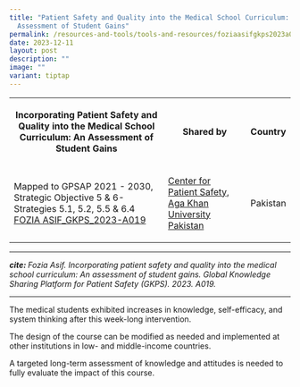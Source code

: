 ```yaml
---
title: "Patient Safety and Quality into the Medical School Curriculum: An
  Assessment of Student Gains"
permalink: /resources-and-tools/tools-and-resources/foziaasifgkps2023a019/
date: 2023-12-11
layout: post
description: ""
image: ""
variant: tiptap
---
```

<table>
<tbody>
<tr>
<th rowspan="1" colspan="1">
<p>Incorporating Patient Safety and Quality into the Medical School Curriculum:
An Assessment of Student Gains</p>
</th>
<th rowspan="1" colspan="1">
<p>Shared by</p>
</th>
<th rowspan="1" colspan="1">
<p>Country</p>
</th>
</tr>
<tr>
<td rowspan="1" colspan="1">
<p>Mapped to GPSAP 2021 - 2030, Strategic Objective 5 &amp; 6- Strategies
5.1, 5.2, 5.5 &amp; 6.4
<br><a href="/files/fozia asif_gkps_2023-a019.pdf" rel="noopener noreferrer nofollow" target="_blank">FOZIA ASIF_GKPS_2023-A019</a>
</p>
</td>
<td rowspan="1" colspan="1">
<p><a href="https://www.aku.edu/mcpk/patient-safety/Pages/home.aspx" rel="noopener noreferrer nofollow" target="_blank">Center for Patient Safety, Aga Khan University Pakistan</a>
</p>
</td>
<td rowspan="1" colspan="1">
<p>Pakistan</p>
</td>
</tr>
</tbody>
</table>
<hr>
<p><strong><em>cite: </em></strong><em>Fozia Asif. Incorporating patient safety and quality into the medical school curriculum: An assessment of student gains. Global Knowledge Sharing Platform for Patient Safety (GKPS). 2023. A019.</em>
</p>
<hr>
<p>The medical students exhibited increases in knowledge, self-efficacy,
and system thinking after this week-long intervention.</p>
<p>The design of the course can be modified as needed and implemented at
other institutions in low- and middle-income countries.</p>
<p>A targeted long-term assessment of knowledge and attitudes is needed to
fully evaluate the impact of this course.</p>